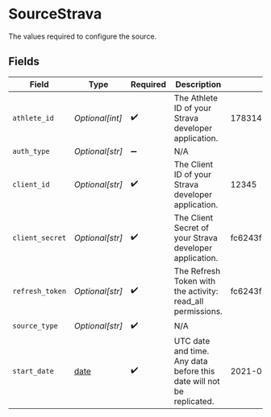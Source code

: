 # SourceStrava

The values required to configure the source.


## Fields

| Field                                                                | Type                                                                 | Required                                                             | Description                                                          | Example                                                              |
| -------------------------------------------------------------------- | -------------------------------------------------------------------- | -------------------------------------------------------------------- | -------------------------------------------------------------------- | -------------------------------------------------------------------- |
| `athlete_id`                                                         | *Optional[int]*                                                      | :heavy_check_mark:                                                   | The Athlete ID of your Strava developer application.                 | 17831421                                                             |
| `auth_type`                                                          | *Optional[str]*                                                      | :heavy_minus_sign:                                                   | N/A                                                                  |                                                                      |
| `client_id`                                                          | *Optional[str]*                                                      | :heavy_check_mark:                                                   | The Client ID of your Strava developer application.                  | 12345                                                                |
| `client_secret`                                                      | *Optional[str]*                                                      | :heavy_check_mark:                                                   | The Client Secret of your Strava developer application.              | fc6243f283e51f6ca989aab298b17da125496f50                             |
| `refresh_token`                                                      | *Optional[str]*                                                      | :heavy_check_mark:                                                   | The Refresh Token with the activity: read_all permissions.           | fc6243f283e51f6ca989aab298b17da125496f50                             |
| `source_type`                                                        | *Optional[str]*                                                      | :heavy_check_mark:                                                   | N/A                                                                  |                                                                      |
| `start_date`                                                         | [date](https://docs.python.org/3/library/datetime.html#date-objects) | :heavy_check_mark:                                                   | UTC date and time. Any data before this date will not be replicated. | 2021-03-01T00:00:00Z                                                 |